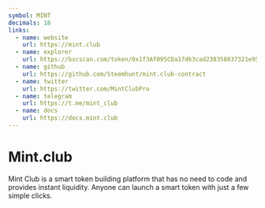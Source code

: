 ```yaml
---
symbol: MINT
decimals: 18
links:
  - name: website
    url: https://mint.club
  - name: explorer
    url: https://bscscan.com/token/0x1f3Af095CDa17d63cad238358837321e95FC5915
  - name: github
    url: https://github.com/Steemhunt/mint.club-contract
  - name: twitter
    url: https://twitter.com/MintClubPro
  - name: telegram
    url: https://t.me/mint_club
  - name: docs
    url: https://docs.mint.club
---
```


# Mint.club

Mint Club is a smart token building platform that has no need to code and provides instant liquidity. Anyone can launch a smart token with just a few simple clicks.
